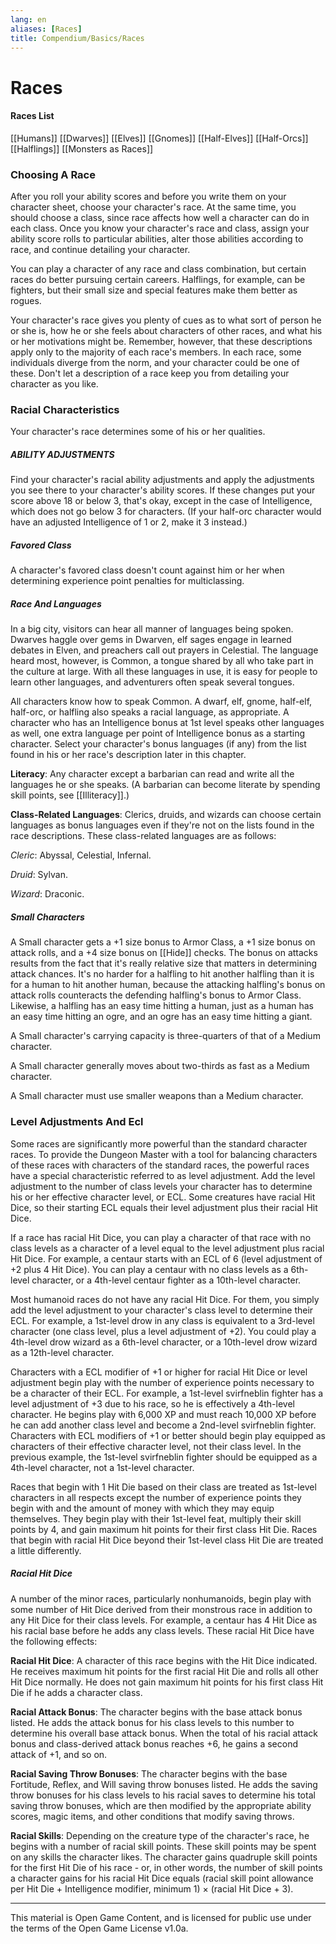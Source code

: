 ```yaml
---
lang: en
aliases: [Races]
title: Compendium/Basics/Races
---
```


# Races

#### Races List
 [[Humans]]
 [[Dwarves]]
 [[Elves]]
 [[Gnomes]]
 [[Half-Elves]]
 [[Half-Orcs]]
 [[Halflings]]
 [[Monsters as Races]]

### Choosing A Race

After you roll your ability scores and before you write them on your character sheet, choose your character's race. At the same time, you should choose a class, since race affects how well a character can do in each class. Once you know your character's race and class, assign your ability score rolls to particular abilities, alter those abilities according to race, and continue detailing your character.

You can play a character of any race and class combination, but certain races do better pursuing certain careers. Halflings, for example, can be fighters, but their small size and special features make them better as rogues.

Your character's race gives you plenty of cues as to what sort of person he or she is, how he or she feels about characters of other races, and what his or her motivations might be. Remember, however, that these descriptions apply only to the majority of each race's members. In each race, some individuals diverge from the norm, and your character could be one of these. Don't let a description of a race keep you from detailing your character as you like.

### Racial Characteristics



Your character's race determines some of his or her qualities.

##### ABILITY ADJUSTMENTS

Find your character's racial ability adjustments and apply the adjustments you see there to your character's ability scores. If these changes put your score above 18 or below 3, that's okay, except in the case of Intelligence, which does not go below 3 for characters. (If your half-orc character would have an adjusted Intelligence of 1 or 2, make it 3 instead.)

##### Favored Class

A character's favored class doesn't count against him or her when determining experience point penalties for multiclassing.

##### Race And Languages

In a big city, visitors can hear all manner of languages being spoken. Dwarves haggle over gems in Dwarven, elf sages engage in learned debates in Elven, and preachers call out prayers in Celestial. The language heard most, however, is Common, a tongue shared by all who take part in the culture at large. With all these languages in use, it is easy for people to learn other languages, and adventurers often speak several tongues.

All characters know how to speak Common. A dwarf, elf, gnome, half-elf, half-orc, or halfling also speaks a racial language, as appropriate. A character who has an Intelligence bonus at 1st level speaks other languages as well, one extra language per point of Intelligence bonus as a starting character. Select your character's bonus languages (if any) from the list found in his or her race's description later in this chapter.

**Literacy**: Any character except a barbarian can read and write all the languages he or she speaks. (A barbarian can become literate by spending skill points, see [[Illiteracy]].)

**Class-Related Languages**: Clerics, druids, and wizards can choose certain languages as bonus languages even if they're not on the lists found in the race descriptions. These class-related languages are as follows:

_Cleric_: Abyssal, Celestial, Infernal.

_Druid_: Sylvan.

_Wizard_: Draconic.

##### Small Characters

A Small character gets a +1 size bonus to Armor Class, a +1 size bonus on attack rolls, and a +4 size bonus on [[Hide]] checks. The bonus on attacks results from the fact that it's really relative size that matters in determining attack chances. It's no harder for a halfling to hit another halfling than it is for a human to hit another human, because the attacking halfling's bonus on attack rolls counteracts the defending halfling's bonus to Armor Class. Likewise, a halfling has an easy time hitting a human, just as a human has an easy time hitting an ogre, and an ogre has an easy time hitting a giant.

A Small character's carrying capacity is three-quarters of that of a Medium character.

A Small character generally moves about two-thirds as fast as a Medium character.

A Small character must use smaller weapons than a Medium character.

### Level Adjustments And Ecl


Some races are significantly more powerful than the standard character races. To provide the Dungeon Master with a tool for balancing characters of these races with characters of the standard races, the powerful races have a special characteristic referred to as level adjustment. Add the level adjustment to the number of class levels your character has to determine his or her effective character level, or ECL. Some creatures have racial Hit Dice, so their starting ECL equals their level adjustment plus their racial Hit Dice.

If a race has racial Hit Dice, you can play a character of that race with no class levels as a character of a level equal to the level adjustment plus racial Hit Dice. For example, a centaur starts with an ECL of 6 (level adjustment of +2 plus 4 Hit Dice). You can play a centaur with no class levels as a 6th-level character, or a 4th-level centaur fighter as a 10th-level character.

Most humanoid races do not have any racial Hit Dice. For them, you simply add the level adjustment to your character's class level to determine their ECL. For example, a 1st-level drow in any class is equivalent to a 3rd-level character (one class level, plus a level adjustment of +2). You could play a 4th-level drow wizard as a 6th-level character, or a 10th-level drow wizard as a 12th-level character.

Characters with a ECL modifier of +1 or higher for racial Hit Dice or level adjustment begin play with the number of experience points necessary to be a character of their ECL. For example, a 1st-level svirfneblin fighter has a level adjustment of +3 due to his race, so he is effectively a 4th-level character. He begins play with 6,000 XP and must reach 10,000 XP before he can add another class level and become a 2nd-level svirfneblin fighter. Characters with ECL modifiers of +1 or better should begin play equipped as characters of their effective character level, not their class level. In the previous example, the 1st-level svirfneblin fighter should be equipped as a 4th-level character, not a 1st-level character.

Races that begin with 1 Hit Die based on their class are treated as 1st-level characters in all respects except the number of experience points they begin with and the amount of money with which they may equip themselves. They begin play with their 1st-level feat, multiply their skill points by 4, and gain maximum hit points for their first class Hit Die. Races that begin with racial Hit Dice beyond their 1st-level class Hit Die are treated a little differently.

##### Racial Hit Dice

A number of the minor races, particularly nonhumanoids, begin play with some number of Hit Dice derived from their monstrous race in addition to any Hit Dice for their class levels. For example, a centaur has 4 Hit Dice as his racial base before he adds any class levels. These racial Hit Dice have the following effects:

**Racial Hit Dice**: A character of this race begins with the Hit Dice indicated. He receives maximum hit points for the first racial Hit Die and rolls all other Hit Dice normally. He does not gain maximum hit points for his first class Hit Die if he adds a character class.

**Racial Attack Bonus**: The character begins with the base attack bonus listed. He adds the attack bonus for his class levels to this number to determine his overall base attack bonus. When the total of his racial attack bonus and class-derived attack bonus reaches +6, he gains a second attack of +1, and so on.

**Racial Saving Throw Bonuses**: The character begins with the base Fortitude, Reflex, and Will saving throw bonuses listed. He adds the saving throw bonuses for his class levels to his racial saves to determine his total saving throw bonuses, which are then modified by the appropriate ability scores, magic items, and other conditions that modify saving throws.

**Racial Skills**: Depending on the creature type of the character's race, he begins with a number of racial skill points. These skill points may be spent on any skills the character likes. The character gains quadruple skill points for the first Hit Die of his race - or, in other words, the number of skill points a character gains for his racial Hit Dice equals (racial skill point allowance per Hit Die + Intelligence modifier, minimum 1) × (racial Hit Dice + 3).

---

This material is Open Game Content, and is licensed for public use under
the terms of the Open Game License v1.0a.
